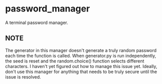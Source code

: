 # password_manager
A terminal password manager.

## NOTE

The generator in this manager doesn't generate a 
truly random password each time the function is
called. When generator.py is run independently, 
the seed is reset and the random.choice() function
selects different characters. I haven't yet figured
out how to manage this issue yet. Ideally, don't use this
manager for anything that needs to be truly secure until
the issue is resolved.

